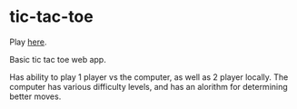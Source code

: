 # tic-tac-toe

Play [here](https://raikho.github.io/tic-tac-toe/).

Basic tic tac toe web app. 

Has ability to play 1 player vs the computer, as well as 2 player locally. The computer has various difficulty levels, and has an alorithm for determining better moves.
